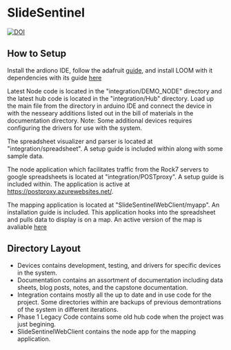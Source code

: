 # SlideSentinel
[![DOI](https://zenodo.org/badge/136069337.svg)](https://zenodo.org/badge/latestdoi/136069337)
## How to Setup
Install the ardiono IDE, follow the adafruit [guide](https://learn.adafruit.com/adafruit-feather-m0-basic-proto/overview), and install LOOM with it dependencies with its guide [here](https://github.com/OPEnSLab-OSU/InternetOfAg/tree/master/Arduino_and_Loom_Setup)

Latest Node code is located in the "integration/DEMO_NODE" directory and the latest hub code is located in the "integration/Hub" directory. Load up the main file from the directory in arduino IDE and connect the device in with the nesseary additions listed out in the bill of materials in the documentation directory. Note: Some additional devices requires configuring the drivers for use with the system.

The spreadsheet visualizer and parser is located at "integration/spreadsheet". A setup guide is included within along with some sample data.

The node application which facilitates traffic from the Rock7 servers to google spreadsheets is located at "integration/POSTproxy". A setup guide is included within. The application is active at https://postproxy.azurewebsites.net/. 

The mapping application is located at "SlideSentinelWebClient/myapp". An installation guide is included. This application hooks into the spreadsheet and pulls data to display is on a map. An active version of the map is avaliable [here](http://home.stallkamp.us:8999)

## Directory Layout
- Devices contains development, testing, and drivers for specific devices in the system.
- Documentation contains an assortment of documentation including data sheets, blog posts, notes, and the capstone documentation.
- Integration contains mostly all the up to date and in use code for the project. Some directories within are backups of previous demontrations of the system in different iterations.
- Phase 1 Legacy Code contains some old hub code when the project was just begining.
- SlideSentinelWebClient contains the node app for the mapping application.
